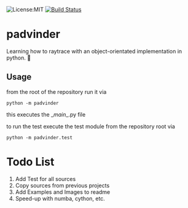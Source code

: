 ![License:MIT](https://img.shields.io/badge/License-MIT-brightgreen.svg)
[![Build Status](https://travis-ci.org/adriankoering/padvinder.svg?branch=master)](https://travis-ci.org/adriankoering/padvinder)


# padvinder
Learning how to raytrace with an object-orientated implementation in python. :dizzy:

## Usage
from the root of the repository run it via
```
python -m padvinder
```
this executes the \__main__.py file

to run the test execute the test module from the repository root via
```
python -m padvinder.test
```

# Todo List
1. Add Test for all sources
2. Copy sources from previous projects
3. Add Examples and Images to readme
6. Speed-up with numba, cython, etc.

